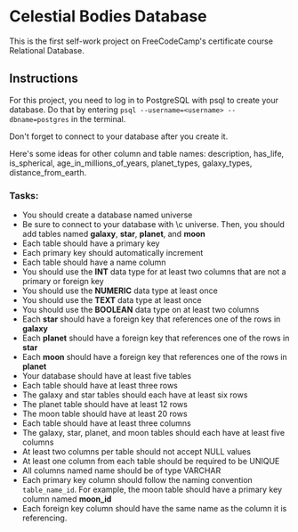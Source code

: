 # Celestial Bodies Database
This is the first self-work project on FreeCodeCamp's certificate course Relational Database.

## Instructions

For this project, you need to log in to PostgreSQL with psql to create your database. Do that by entering `psql --username=<username> --dbname=postgres` in the terminal.

Don't forget to connect to your database after you create it.

Here's some ideas for other column and table names: description, has_life, is_spherical, age_in_millions_of_years, planet_types, galaxy_types, distance_from_earth.

### Tasks:
- You should create a database named universe
- Be sure to connect to your database with \c universe. Then, you should add tables named **galaxy**, **star**, **planet**, and **moon**
- Each table should have a primary key
- Each primary key should automatically increment
- Each table should have a name column
- You should use the **INT** data type for at least two columns that are not a primary or foreign key
- You should use the **NUMERIC** data type at least once
- You should use the **TEXT** data type at least once
- You should use the **BOOLEAN** data type on at least two columns
- Each **star** should have a foreign key that references one of the rows in **galaxy**
- Each **planet** should have a foreign key that references one of the rows in **star**
- Each **moon** should have a foreign key that references one of the rows in **planet**
- Your database should have at least five tables
- Each table should have at least three rows
- The galaxy and star tables should each have at least six rows
- The planet table should have at least 12 rows
- The moon table should have at least 20 rows
- Each table should have at least three columns
- The galaxy, star, planet, and moon tables should each have at least five columns
- At least two columns per table should not accept NULL values
- At least one column from each table should be required to be UNIQUE
- All columns named name should be of type VARCHAR
- Each primary key column should follow the naming convention `table_name_id`. For example, the moon table should have a primary key column named **moon_id**
- Each foreign key column should have the same name as the column it is referencing.